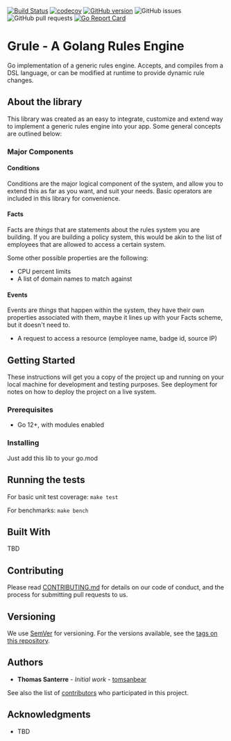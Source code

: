 [![Build Status](https://travis-ci.org/tomsanbear/grule.svg?branch=master)](https://travis-ci.org/tomsanbear/grule) [![codecov](https://codecov.io/gh/tomsanbear/grule/branch/master/graph/badge.svg)](https://codecov.io/gh/tomsanbear/grule) [![GitHub version](https://badge.fury.io/gh/tomsanbear%2Fgrule.svg)](https://badge.fury.io/gh/tomsanbear%2Fgrule) ![GitHub issues](https://img.shields.io/github/issues/tomsanbear/grule.svg) ![GitHub pull requests](https://img.shields.io/github/issues-pr/tomsanbear/grule.svg) [![Go Report Card](https://goreportcard.com/badge/github.com/tomsanbear/grule)](https://goreportcard.com/report/github.com/tomsanbear/grule)

# Grule - A Golang Rules Engine

Go implementation of a generic rules engine. Accepts, and compiles from a DSL language, or can be modified at runtime to provide dynamic rule changes.

## About the library

This library was created as an easy to integrate, customize and extend way to implement a generic rules engine into your app. Some general concepts are outlined below:

### Major Components

#### Conditions

Conditions are the major logical component of the system, and allow you to extend this as far as you want, and suit your needs. Basic operators are included in this library for convenience.

#### Facts

Facts are *things* that are statements about the rules system you are building. If you are building a policy system, this would be akin to the list of employees that are allowed to access a certain system.

Some other possible properties are the following:

- CPU percent limits
- A list of domain names to match against

#### Events

Events are *things* that happen within the system, they have their own properties associated with them, maybe it lines up with your Facts scheme, but it doesn't need to.

- A request to access a resource (employee name, badge id, source IP)

## Getting Started

These instructions will get you a copy of the project up and running on your local machine for development and testing purposes. See deployment for notes on how to deploy the project on a live system.

### Prerequisites

- Go 12+, with modules enabled

### Installing

Just add this lib to your go.mod

## Running the tests

For basic unit test coverage:
```make test```

For benchmarks:
```make bench```

## Built With

TBD

## Contributing

Please read [CONTRIBUTING.md](https://github.com/tomsanbear/grule/blob/master/CONTRIBUTING.md) for details on our code of conduct, and the process for submitting pull requests to us.

## Versioning

We use [SemVer](http://semver.org/) for versioning. For the versions available, see the [tags on this repository](https://github.com/your/project/tags). 

## Authors

- **Thomas Santerre** - *Initial work* - [tomsanbear](https://github.com/tomsanbear)

See also the list of [contributors](https://github.com/your/project/contributors) who participated in this project.

## Acknowledgments

- TBD
